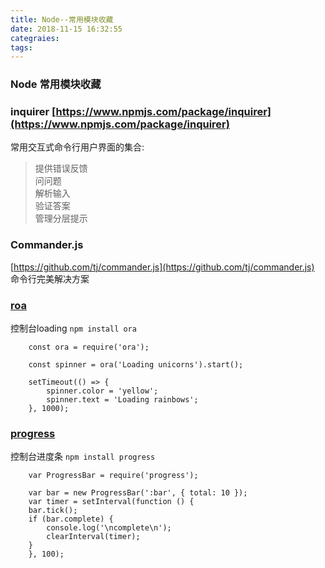 ```yaml
---
title: Node--常用模块收藏
date: 2018-11-15 16:32:55
categraies:
tags:
---
```


### Node 常用模块收藏

### inquirer [https://www.npmjs.com/package/inquirer](https://www.npmjs.com/package/inquirer)
常用交互式命令行用户界面的集合:
>提供错误反馈  
>问问题  
>解析输入  
>验证答案  
>管理分层提示  

### Commander.js
[https://github.com/tj/commander.js](https://github.com/tj/commander.js) 命令行完美解决方案

### [roa](https://www.npmjs.com/package/ora)

控制台loading `npm install ora`

```code
    const ora = require('ora');

    const spinner = ora('Loading unicorns').start();

    setTimeout(() => {
        spinner.color = 'yellow';
        spinner.text = 'Loading rainbows';
    }, 1000);
```

### [progress](https://www.npmjs.com/package/progress)

控制台进度条 `npm install progress`

```code
    var ProgressBar = require('progress');

    var bar = new ProgressBar(':bar', { total: 10 });
    var timer = setInterval(function () {
    bar.tick();
    if (bar.complete) {
        console.log('\ncomplete\n');
        clearInterval(timer);
    }
    }, 100);
```